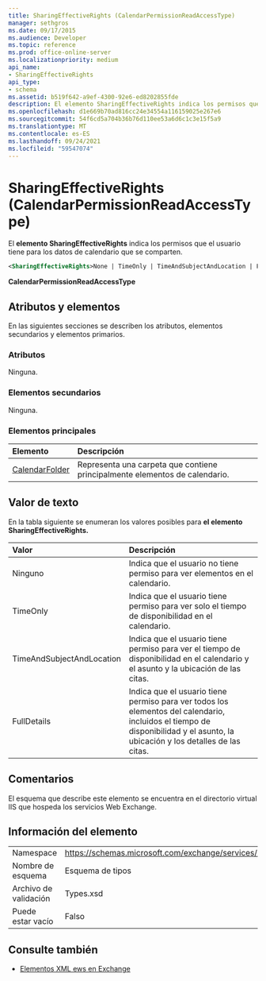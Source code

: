 ```yaml
---
title: SharingEffectiveRights (CalendarPermissionReadAccessType)
manager: sethgros
ms.date: 09/17/2015
ms.audience: Developer
ms.topic: reference
ms.prod: office-online-server
ms.localizationpriority: medium
api_name:
- SharingEffectiveRights
api_type:
- schema
ms.assetid: b519f642-a9ef-4300-92e6-ed8202855fde
description: El elemento SharingEffectiveRights indica los permisos que el usuario tiene para los datos de calendario que se comparten.
ms.openlocfilehash: d1e669b70ad816cc24e34554a116159025e267e6
ms.sourcegitcommit: 54f6cd5a704b36b76d110ee53a6d6c1c3e15f5a9
ms.translationtype: MT
ms.contentlocale: es-ES
ms.lasthandoff: 09/24/2021
ms.locfileid: "59547074"
---
```

# <a name="sharingeffectiverights-calendarpermissionreadaccesstype"></a>SharingEffectiveRights (CalendarPermissionReadAccessType)

El **elemento SharingEffectiveRights** indica los permisos que el usuario tiene para los datos de calendario que se comparten. 
  
```XML
<SharingEffectiveRights>None | TimeOnly | TimeAndSubjectAndLocation | FullDetails</SharingEffectiveRights>
```

 **CalendarPermissionReadAccessType**
## <a name="attributes-and-elements"></a>Atributos y elementos

En las siguientes secciones se describen los atributos, elementos secundarios y elementos primarios.
  
### <a name="attributes"></a>Atributos

Ninguna.
  
### <a name="child-elements"></a>Elementos secundarios

Ninguna.
  
### <a name="parent-elements"></a>Elementos principales

|**Elemento**|**Descripción**|
|:-----|:-----|
|[CalendarFolder](calendarfolder.md) <br/> |Representa una carpeta que contiene principalmente elementos de calendario.  <br/> |
   
## <a name="text-value"></a>Valor de texto

En la tabla siguiente se enumeran los valores posibles para **el elemento SharingEffectiveRights.** 
  
|**Valor**|**Descripción**|
|:-----|:-----|
|Ninguno  <br/> |Indica que el usuario no tiene permiso para ver elementos en el calendario.  <br/> |
|TimeOnly  <br/> |Indica que el usuario tiene permiso para ver solo el tiempo de disponibilidad en el calendario.  <br/> |
|TimeAndSubjectAndLocation  <br/> |Indica que el usuario tiene permiso para ver el tiempo de disponibilidad en el calendario y el asunto y la ubicación de las citas.  <br/> |
|FullDetails  <br/> |Indica que el usuario tiene permiso para ver todos los elementos del calendario, incluidos el tiempo de disponibilidad y el asunto, la ubicación y los detalles de las citas.  <br/> |
   
## <a name="remarks"></a>Comentarios

El esquema que describe este elemento se encuentra en el directorio virtual IIS que hospeda los servicios Web Exchange.
  
## <a name="element-information"></a>Información del elemento

|||
|:-----|:-----|
|Namespace  <br/> |https://schemas.microsoft.com/exchange/services/2006/types  <br/> |
|Nombre de esquema  <br/> |Esquema de tipos  <br/> |
|Archivo de validación  <br/> |Types.xsd  <br/> |
|Puede estar vacío  <br/> |Falso  <br/> |
   
## <a name="see-also"></a>Consulte también



- [Elementos XML ews en Exchange](ews-xml-elements-in-exchange.md)

